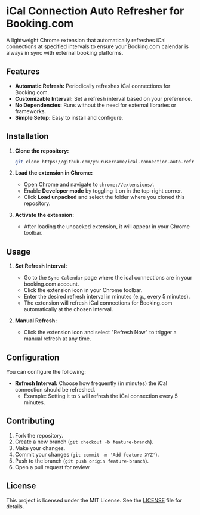 # iCal Connection Auto Refresher for Booking.com

A lightweight Chrome extension that automatically refreshes iCal connections at specified intervals to ensure your Booking.com calendar is always in sync with external booking platforms.

## Features

-   **Automatic Refresh:** Periodically refreshes iCal connections for Booking.com.
-   **Customizable Interval:** Set a refresh interval based on your preference.
-   **No Dependencies:** Runs without the need for external libraries or frameworks.
-   **Simple Setup:** Easy to install and configure.

## Installation

1. **Clone the repository:**

    ```bash
    git clone https://github.com/yourusername/ical-connection-auto-refresher.git
    ```

2. **Load the extension in Chrome:**

    - Open Chrome and navigate to `chrome://extensions/`.
    - Enable **Developer mode** by toggling it on in the top-right corner.
    - Click **Load unpacked** and select the folder where you cloned this repository.

3. **Activate the extension:**
    - After loading the unpacked extension, it will appear in your Chrome toolbar.

## Usage

1. **Set Refresh Interval:**

    - Go to the `Sync Calendar` page where the ical connections are in your booking.com account.
    - Click the extension icon in your Chrome toolbar.
    - Enter the desired refresh interval in minutes (e.g., every 5 minutes).
    - The extension will refresh iCal connections for Booking.com automatically at the chosen interval.

2. **Manual Refresh:**
    - Click the extension icon and select "Refresh Now" to trigger a manual refresh at any time.

## Configuration

You can configure the following:

-   **Refresh Interval:** Choose how frequently (in minutes) the iCal connection should be refreshed.
    -   Example: Setting it to `5` will refresh the iCal connection every 5 minutes.

## Contributing

1. Fork the repository.
2. Create a new branch (`git checkout -b feature-branch`).
3. Make your changes.
4. Commit your changes (`git commit -m 'Add feature XYZ'`).
5. Push to the branch (`git push origin feature-branch`).
6. Open a pull request for review.

## License

This project is licensed under the MIT License. See the [LICENSE](LICENSE) file for details.

```

```
